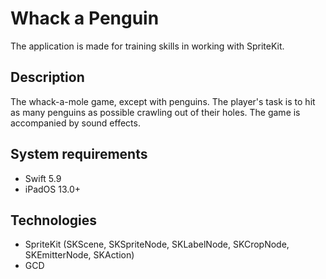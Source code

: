 # Whack a Penguin
The application is made for training skills in working with SpriteKit.
## Description
The whack-a-mole game, except with penguins. The player's task is to hit as many penguins as possible crawling out of their holes. The game is accompanied by sound effects.
## System requirements
* Swift 5.9
* iPadOS 13.0+
## Technologies
* SpriteKit (SKScene, SKSpriteNode, SKLabelNode, SKCropNode, SKEmitterNode, SKAction)
* GCD
